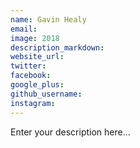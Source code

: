 ```yaml
---
name: Gavin Healy
email:
image: 2018
description_markdown:
website_url:
twitter:
facebook:
google_plus:
github_username:
instagram:
---
```


Enter your description here...
